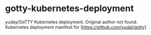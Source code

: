# gotty-kubernetes-deployment
yuday/GoTTY Kubernetes deployment. Original author not found.
Kubernetes deployment manifest for [https://github.com/yudai/gotty]

